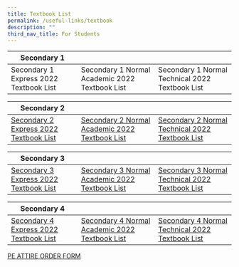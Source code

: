 ```yaml
---
title: Textbook List
permalink: /useful-links/textbook
description: ""
third_nav_title: For Students
---
```

| Secondary 1 |  |  |
| -------- | -------- | -------- |
| Secondary 1 Express 2022 Textbook List    | Secondary 1 Normal Academic 2022 Textbook List     | Secondary 1 Normal Technical 2022 Textbook List    |

| Secondary 2 |  |  |
| -------- | -------- | -------- |
| [Secondary 2 Express 2022 Textbook List](https://andersonsec.moe.edu.sg/qql/slot/u481/S2%20EXP_22-10-2021.pdf)  | [Secondary 2 Normal Academic 2022 Textbook List   ](https://andersonsec.moe.edu.sg/qql/slot/u481/S2%20NA_22-10-2021.pdf)  | [Secondary 2 Normal Technical 2022 Textbook List  ](https://andersonsec.moe.edu.sg/qql/slot/u481/S2%20NT_22-10-2021.pdf)  |


| Secondary 3 |  |  |
| -------- | -------- | -------- |
| [Secondary 3 Express 2022 Textbook List](https://andersonsec.moe.edu.sg/qql/slot/u481/S3%20EXP_22-10-2021.pdf)  | [Secondary 3 Normal Academic 2022 Textbook List](https://andersonsec.moe.edu.sg/qql/slot/u481/S3%20NA_22-10-2021.pdf)  | [Secondary 3 Normal Technical 2022 Textbook List](https://andersonsec.moe.edu.sg/qql/slot/u481/S3%20NT_22-10-2021.pdf)  |


| Secondary 4 |  |  |
| -------- | -------- | -------- |
|[Secondary 4 Express 2022 Textbook List](/files/S4%20EXP_22-10-2021.pdf)  | [Secondary 4 Normal Academic 2022 Textbook List](/files/S4%20NA_22-10-2021.pdf) | [Secondary 4 Normal Technical 2022 Textbook List](/files/S4%20NT_22-10-2021.pdf)  |


[PE ATTIRE ORDER FORM](https://andersonsec.moe.edu.sg/qql/slot/u481/PE%20ATTIRE%20ORDER%20FORM%20003.pdf)